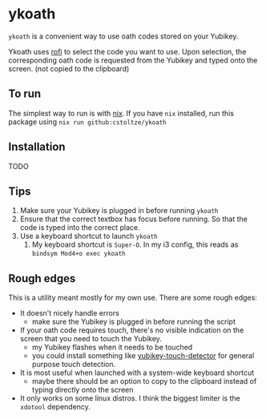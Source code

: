 # ykoath

`ykoath` is a convenient way to use oath codes stored on your Yubikey.

Ykoath uses [rofi](https://github.com/davatorium/rofi) to select the code you want to use. Upon selection, the corresponding oath code is requested from the Yubikey and typed onto the screen. (not copied to the clipboard)

## To run

The simplest way to run is with [nix](https://nixos.org/download.html). If you have `nix` installed, run this package using `nix run github:cstoltze/ykoath`

## Installation

TODO

## Tips

1. Make sure your Yubikey is plugged in before running `ykoath`
2. Ensure that the correct textbox has focus before running. So that the code is typed into the correct place.
3. Use a keyboard shortcut to launch `ykoath`
    1. My keyboard shortcut is `Super-O`. In my i3 config, this reads as `bindsym Mod4+o exec ykoath` 

## Rough edges

This is a utility meant mostly for my own use. There are some rough edges:

- It doesn't nicely handle errors
    - make sure the Yubikey is plugged in before running the script
- If your oath code requires touch, there's no visible indication on the screen that you need to touch the Yubikey.
    - my Yubikey flashes when it needs to be touched
    - you could install something like [yubikey-touch-detector](https://github.com/maximbaz/yubikey-touch-detector) for general purpose touch detection.
- It is most useful when launched with a system-wide keyboard shortcut
    - maybe there should be an option to copy to the clipboard instead of typing directly onto the screen
- It only works on some linux distros. I think the biggest limiter is the `xdotool` dependency.
